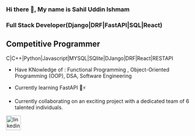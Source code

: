 ### Hi there 👋, My name is Sahil Uddin Ishmam

### Full Stack Developer(Django|DRF|FastAPI|SQL|React)

## Competitive Programmer

 C|C++|Python|Javascript|MYSQL|SQlite|DJango|DRF|React|RESTAPI

- Have KNowledge of : Functional Programming , Object-Oriented Programming (OOP), DSA, Software Engineering 

- Currently learning FastAPI 💚⚡

- Currently collaborating on an exciting project with a dedicated team of 6 talented individuals.
 

 [<img src='https://cdn.jsdelivr.net/npm/simple-icons@3.0.1/icons/linkedin.svg' alt='linkedin' height='40'>](https://www.linkedin.com/in/sahil-uddin-ishmam-8707301a3/)  
